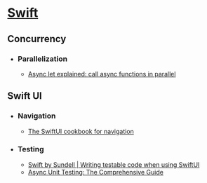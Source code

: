 # [Swift](https://en.wikipedia.org/wiki/Swift_(programming_language))

## Concurrency
- ### Parallelization
	- [Async let explained: call async functions in parallel](https://www.avanderlee.com/swift/async-let-asynchronous-functions-in-parallel/)
## Swift UI
- ### Navigation
	- [The SwiftUI cookbook for navigation](https://developer.apple.com/videos/play/wwdc2022/10054/)
- ### Testing
	- [Swift by Sundell | Writing testable code when using SwiftUI](https://www.swiftbysundell.com/articles/writing-testable-code-when-using-swiftui/)
	- [Async Unit Testing: The Comprehensive Guide](https://blog.jacobstechtavern.com/p/async-unit-testing-in-swift-the-comprehensive)